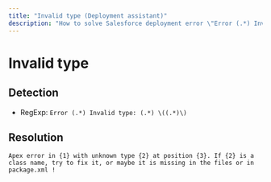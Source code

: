 ```yaml
---
title: "Invalid type (Deployment assistant)"
description: "How to solve Salesforce deployment error \"Error (.*) Invalid type: (.*) \((.*)\)\""
---
```

<!-- markdownlint-disable MD013 -->
# Invalid type

## Detection

- RegExp: `Error (.*) Invalid type: (.*) \((.*)\)`

## Resolution

```shell
Apex error in {1} with unknown type {2} at position {3}. If {2} is a class name, try to fix it, or maybe it is missing in the files or in package.xml !
```

